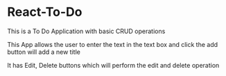 # React-To-Do
This is a To Do Application with basic CRUD operations

This App allows the user to enter the text in the text box and click the add button will add a new title

It has Edit, Delete buttons which will perform the edit and delete operation
